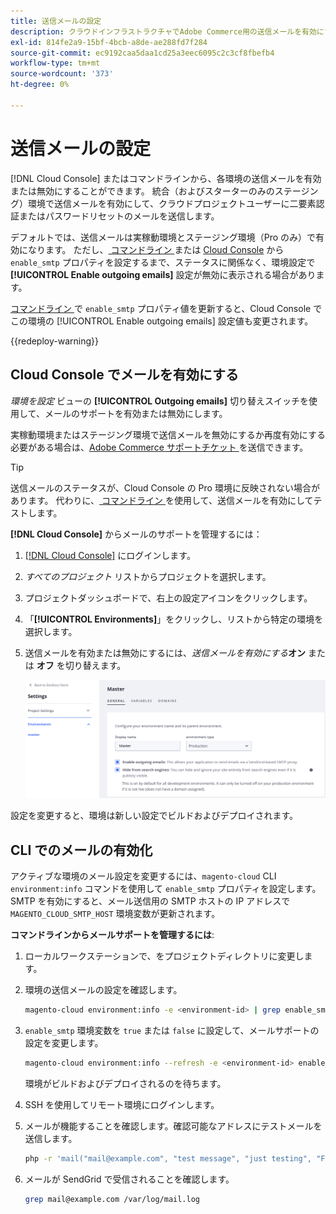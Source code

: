 ```yaml
---
title: 送信メールの設定
description: クラウドインフラストラクチャでAdobe Commerce用の送信メールを有効にする方法を説明します。
exl-id: 814fe2a9-15bf-4bcb-a8de-ae288fd7f284
source-git-commit: ec9192caa5daa1cd25a3eec6095c2c3cf8fbefb4
workflow-type: tm+mt
source-wordcount: '373'
ht-degree: 0%

---
```


# 送信メールの設定

[!DNL Cloud Console] またはコマンドラインから、各環境の送信メールを有効または無効にすることができます。 統合（およびスターターのみのステージング）環境で送信メールを有効にして、クラウドプロジェクトユーザーに二要素認証またはパスワードリセットのメールを送信します。

デフォルトでは、送信メールは実稼動環境とステージング環境（Pro のみ）で有効になります。 ただし、[ コマンドライン ](#enable-emails-in-the-cli) または [Cloud Console](outgoing-emails.md#enable-emails-in-the-cloud-console) から `enable_smtp` プロパティを設定するまで、ステータスに関係なく、環境設定で **[!UICONTROL Enable outgoing emails]** 設定が無効に表示される場合があります。

[ コマンドライン ](#enable-emails-in-the-cli) で `enable_smtp` プロパティ値を更新すると、Cloud Console でこの環境の [!UICONTROL Enable outgoing emails] 設定値も変更されます。

{{redeploy-warning}}

## Cloud Console でメールを有効にする

_環境を設定_ ビューの **[!UICONTROL Outgoing emails]** 切り替えスイッチを使用して、メールのサポートを有効または無効にします。

実稼動環境またはステージング環境で送信メールを無効にするか再度有効にする必要がある場合は、[Adobe Commerce サポートチケット ](https://experienceleague.adobe.com/en/docs/commerce-knowledge-base/kb/help-center-guide/magento-help-center-user-guide) を送信できます。

>[!TIP]
>
>送信メールのステータスが、Cloud Console の Pro 環境に反映されない場合があります。 代わりに、[ コマンドライン ](#enable-emails-in-the-cli) を使用して、送信メールを有効にしてテストします。

**[!DNL Cloud Console]** からメールのサポートを管理するには：

1. [[!DNL Cloud Console]](https://console.adobecommerce.com) にログインします。
1. _すべてのプロジェクト_ リストからプロジェクトを選択します。
1. プロジェクトダッシュボードで、右上の設定アイコンをクリックします。
1. 「**[!UICONTROL Environments]**」をクリックし、リストから特定の環境を選択します。
1. 送信メールを有効または無効にするには、_送信メールを有効にする_**オン** または **オフ** を切り替えます。

   ![ 送信メール設定を有効にする ](../../assets/outgoing-emails.png)

設定を変更すると、環境は新しい設定でビルドおよびデプロイされます。

## CLI でのメールの有効化

アクティブな環境のメール設定を変更するには、`magento-cloud` CLI `environment:info` コマンドを使用して `enable_smtp` プロパティを設定します。 SMTP を有効にすると、メール送信用の SMTP ホストの IP アドレスで `MAGENTO_CLOUD_SMTP_HOST` 環境変数が更新されます。

**コマンドラインからメールサポートを管理するには**:

1. ローカルワークステーションで、をプロジェクトディレクトリに変更します。

1. 環境の送信メールの設定を確認します。

   ```bash
   magento-cloud environment:info -e <environment-id> | grep enable_smtp
   ```

1. `enable_smtp` 環境変数を `true` または `false` に設定して、メールサポートの設定を変更します。

   ```bash
   magento-cloud environment:info --refresh -e <environment-id> enable_smtp true
   ```

   環境がビルドおよびデプロイされるのを待ちます。

1. SSH を使用してリモート環境にログインします。

1. メールが機能することを確認します。確認可能なアドレスにテストメールを送信します。

   ```bash
   php -r 'mail("mail@example.com", "test message", "just testing", "From: tester@example.com");'
   ```

1. メールが SendGrid で受信されることを確認します。

   ```bash
   grep mail@example.com /var/log/mail.log
   ```
